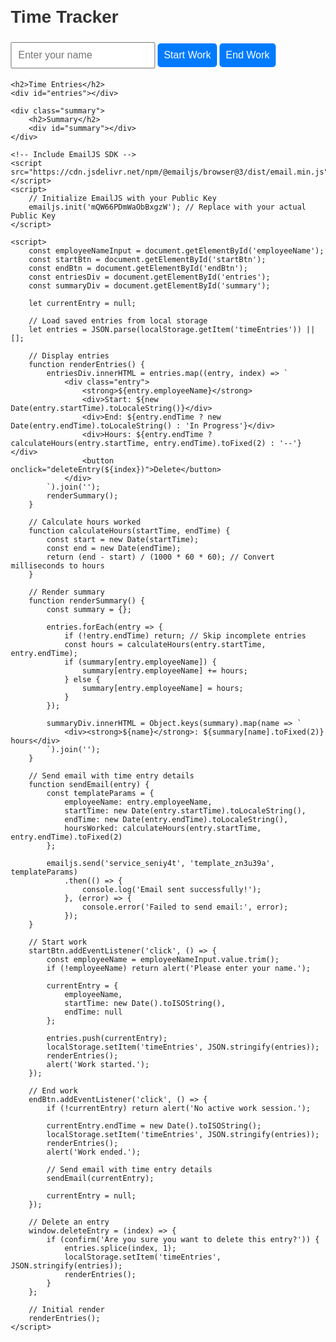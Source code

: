 <!DOCTYPE html>
<html lang="en">
<head>
    <meta charset="UTF-8">
    <meta name="viewport" content="width=device-width, initial-scale=1.0">
    <title>Time Tracker</title>
    <style>
        body {
            font-family: Arial, sans-serif;
            margin: 20px;
        }
        h1 {
            color: #333;
        }
        input, button {
            padding: 10px;
            margin: 5px 0;
            font-size: 16px;
        }
        button {
            cursor: pointer;
            background-color: #007bff;
            color: white;
            border: none;
            border-radius: 5px;
        }
        button:hover {
            background-color: #0056b3;
        }
        .entry {
            border-bottom: 1px solid #ccc;
            padding: 10px 0;
        }
        .entry strong {
            display: block;
            font-size: 18px;
        }
        .summary {
            margin-top: 20px;
            padding: 10px;
            background-color: #f9f9f9;
            border-radius: 5px;
        }
    </style>
</head>
<body>
    <h1>Time Tracker</h1>
    <input type="text" id="employeeName" placeholder="Enter your name">
    <button id="startBtn">Start Work</button>
    <button id="endBtn">End Work</button>

    <h2>Time Entries</h2>
    <div id="entries"></div>

    <div class="summary">
        <h2>Summary</h2>
        <div id="summary"></div>
    </div>

    <!-- Include EmailJS SDK -->
    <script src="https://cdn.jsdelivr.net/npm/@emailjs/browser@3/dist/email.min.js"></script>
    <script>
        // Initialize EmailJS with your Public Key
        emailjs.init('mQW66PDmWaObBxgzW'); // Replace with your actual Public Key
    </script>

    <script>
        const employeeNameInput = document.getElementById('employeeName');
        const startBtn = document.getElementById('startBtn');
        const endBtn = document.getElementById('endBtn');
        const entriesDiv = document.getElementById('entries');
        const summaryDiv = document.getElementById('summary');

        let currentEntry = null;

        // Load saved entries from local storage
        let entries = JSON.parse(localStorage.getItem('timeEntries')) || [];

        // Display entries
        function renderEntries() {
            entriesDiv.innerHTML = entries.map((entry, index) => `
                <div class="entry">
                    <strong>${entry.employeeName}</strong>
                    <div>Start: ${new Date(entry.startTime).toLocaleString()}</div>
                    <div>End: ${entry.endTime ? new Date(entry.endTime).toLocaleString() : 'In Progress'}</div>
                    <div>Hours: ${entry.endTime ? calculateHours(entry.startTime, entry.endTime).toFixed(2) : '--'}</div>
                    <button onclick="deleteEntry(${index})">Delete</button>
                </div>
            `).join('');
            renderSummary();
        }

        // Calculate hours worked
        function calculateHours(startTime, endTime) {
            const start = new Date(startTime);
            const end = new Date(endTime);
            return (end - start) / (1000 * 60 * 60); // Convert milliseconds to hours
        }

        // Render summary
        function renderSummary() {
            const summary = {};

            entries.forEach(entry => {
                if (!entry.endTime) return; // Skip incomplete entries
                const hours = calculateHours(entry.startTime, entry.endTime);
                if (summary[entry.employeeName]) {
                    summary[entry.employeeName] += hours;
                } else {
                    summary[entry.employeeName] = hours;
                }
            });

            summaryDiv.innerHTML = Object.keys(summary).map(name => `
                <div><strong>${name}</strong>: ${summary[name].toFixed(2)} hours</div>
            `).join('');
        }

        // Send email with time entry details
        function sendEmail(entry) {
            const templateParams = {
                employeeName: entry.employeeName,
                startTime: new Date(entry.startTime).toLocaleString(),
                endTime: new Date(entry.endTime).toLocaleString(),
                hoursWorked: calculateHours(entry.startTime, entry.endTime).toFixed(2)
            };

            emailjs.send('service_seniy4t', 'template_zn3u39a', templateParams)
                .then(() => {
                    console.log('Email sent successfully!');
                }, (error) => {
                    console.error('Failed to send email:', error);
                });
        }

        // Start work
        startBtn.addEventListener('click', () => {
            const employeeName = employeeNameInput.value.trim();
            if (!employeeName) return alert('Please enter your name.');

            currentEntry = {
                employeeName,
                startTime: new Date().toISOString(),
                endTime: null
            };

            entries.push(currentEntry);
            localStorage.setItem('timeEntries', JSON.stringify(entries));
            renderEntries();
            alert('Work started.');
        });

        // End work
        endBtn.addEventListener('click', () => {
            if (!currentEntry) return alert('No active work session.');

            currentEntry.endTime = new Date().toISOString();
            localStorage.setItem('timeEntries', JSON.stringify(entries));
            renderEntries();
            alert('Work ended.');

            // Send email with time entry details
            sendEmail(currentEntry);

            currentEntry = null;
        });

        // Delete an entry
        window.deleteEntry = (index) => {
            if (confirm('Are you sure you want to delete this entry?')) {
                entries.splice(index, 1);
                localStorage.setItem('timeEntries', JSON.stringify(entries));
                renderEntries();
            }
        };

        // Initial render
        renderEntries();
    </script>
</body>
</html>
